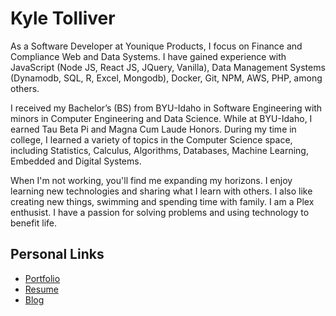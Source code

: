 # Kyle Tolliver

As a Software Developer at Younique Products, I focus on Finance and Compliance Web and Data Systems. I have gained experience with JavaScript (Node JS, React JS, JQuery, Vanilla), Data Management Systems (Dynamodb, SQL, R, Excel, Mongodb), Docker, Git, NPM, AWS, PHP, among others.

I received my Bachelor’s (BS) from BYU-Idaho in Software Engineering with minors in Computer Engineering and Data Science. While at BYU-Idaho, I earned Tau Beta Pi and Magna Cum Laude Honors. During my time in college, I learned a variety of topics in the Computer Science space, including Statistics, Calculus, Algorithms, Databases, Machine Learning, Embedded and Digital Systems. 

When I'm not working, you'll find me expanding my horizons. I enjoy learning new technologies and sharing what I learn with others. I also like creating new things, swimming and spending time with family. I am a Plex enthusist. I have a passion for solving problems and using technology to benefit life.

## Personal Links

- [Portfolio](https://ktolliver.org)
- [Resume](https://ktolliver.org/Resume/)
- [Blog](https://www.blog.ktolliver.org/)
